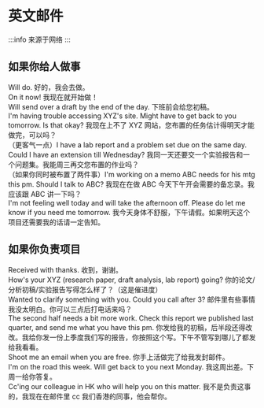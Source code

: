 # 英文邮件

:::info
来源于网络
:::

## 如果你给人做事

Will do. 好的，我会去做。  
On it now! 我现在就开始做！  
Will send over a draft by the end of the day. 下班前会给您初稿。  
I'm having trouble accessing XYZ's site. Might have to get back to you tomorrow. Is that okay? 我现在上不了 XYZ 网站，您布置的任务估计得明天才能做完，可以吗？  
（更客气一点）I have a lab report and a problem set due on the same day. Could I have an extension till Wednesday? 我同一天还要交一个实验报告和一个问题集。我能周三再交您布置的作业吗？  
（如果你同时被布置了两件事）I'm working on a memo ABC needs for his mtg this pm. Should I talk to ABC? 我现在在做 ABC 今天下午开会需要的备忘录。我应该跟 ABC 讲一下吗？  
I'm not feeling well today and will take the afternoon off. Please do let me know if you need me tomorrow. 我今天身体不舒服，下午请假。如果明天这个项目还需要我的话请一定告知。

## 如果你负责项目

Received with thanks. 收到，谢谢。  
How's your XYZ (research paper, draft analysis, lab report) going? 你的论文/分析初稿/实验报告写得怎么样了？（这是催进度）  
Wanted to clarify something with you. Could you call after 3? 邮件里有些事情我没太明白。你可以三点后打电话来吗？  
The second half needs a bit more work. Check this report we published last quarter, and send me what you have this pm. 你发给我的初稿，后半段还得改改。我给你发一份上季度我们写的报告，你按照这个写。下午不管写到哪儿了都发给我看看。  
Shoot me an email when you are free. 你手上活做完了给我发封邮件。  
I'm on the road this week. Will get back to you next Monday. 我这周出差。下周一给你答复。  
Cc'ing our colleague in HK who will help you on this matter. 我不是负责这事的，我现在在邮件里 cc 我们香港的同事，他会帮你。
